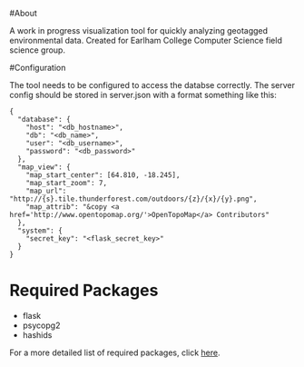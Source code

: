 #About

A work in progress visualization tool for quickly analyzing geotagged
environmental data. Created for Earlham College Computer Science
field science group.

#Configuration

The tool needs to be configured to access the databse correctly.
The server config should be stored in server.json with a format
something like this:

```
{
  "database": {
    "host": "<db_hostname>",
    "db": "<db_name>",
    "user": "<db_username>",
    "password": "<db_password>"
  },
  "map_view": {
    "map_start_center": [64.810, -18.245],
    "map_start_zoom": 7,
    "map_url": "http://{s}.tile.thunderforest.com/outdoors/{z}/{x}/{y}.png",
    "map_attrib": "&copy <a href='http://www.opentopomap.org/'>OpenTopoMap</a> Contributors"
  },
  "system": {
    "secret_key": "<flask_secret_key>"
  }
}
```

# Required Packages

- flask
- psycopg2
- hashids

For a more detailed list of required packages, click [here](requirements.txt).
